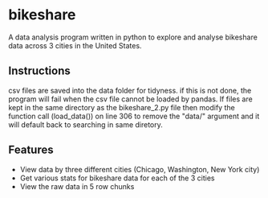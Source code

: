 # bikeshare

A data analysis program written in python to explore and analyse bikeshare data across 3 cities in the United States.

## Instructions

csv files are saved into the data folder for tidyness. if this is not done, the program will fail when the csv file cannot be loaded by pandas. If files are kept in the same directory as the bikeshare_2.py file then modify the function call (load_data()) on line 306 to remove the "data/" argument and it will default back to searching in same diretory.

## Features

* View data by three different cities (Chicago, Washington, New York city)
* Get various stats for bikeshare data for each of the 3 cities
* View the raw data in 5 row chunks
